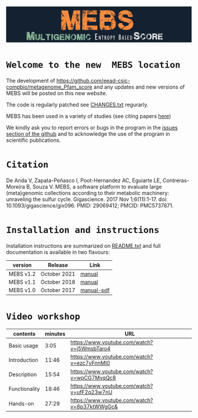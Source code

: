 ![MEBS](./images/MEBS.png) 

# `Welcome to the new  MEBS location`

The development of  https://github.com/eead-csic-compbio/metagenome_Pfam_score   and any updates and new versions of MEBS will be posted on this new website.

The code is regularly patched see [CHANGES.txt](./CHANGES.txt) regurarly. 

MEBS has been used in a variety of studies (see citing papers [here](https://scholar.google.com/scholar?oi=bibs&hl=en&cites=4642441397530015315))

We kindly ask you to report errors or bugs in the program in the [issues section of the github](https://github.com/valdeanda/mebs/issues) and to acknowledge the use of the program in scientific publications.

# `Citation`

De Anda V, Zapata-Peñasco I, Poot-Hernandez AC, Eguiarte LE, Contreras-Moreira B, Souza V. MEBS, a software platform to evaluate large (meta)genomic collections according to their metabolic machinery: unraveling the sulfur cycle. Gigascience. 2017 Nov 1;6(11):1-17. doi: 10.1093/gigascience/gix096. PMID: 29069412; PMCID: PMC5737871.

# `Installation and instructions`

Installation instructions are summarized on [README.txt](./README.txt) and full documentation is available in two        flavours:

 |version|Release|Link|
 |-------|-------|----|
 |MEBS v1.2|October 2021|[manual](https://valdeanda.github.io/mebs/README-1.html)|
 |MEBS v1.1|October 2018|[manual](http://eead-csic-compbio.github.io/metagenome_Pfam_score/READMEv1.html)|
 |MEBS v1.0|October 2017|[manual-pdf](https://github.com/eead-csic-compbio/metagenome_Pfam_score/blob/master/manual.v1.pdf/)|

# `Video workshop`

|contents|minutes|URL|
|--------|--------|---|
|Basic usage|3:05|https://www.youtube.com/watch?v=j5WmsbTaro4|
|Introduction|11:46|https://www.youtube.com/watch?v=ezc7yFnnMI0|
|Description|15:54|https://www.youtube.com/watch?v=wpCG7MvqQc8|
|Functionality|18:46|https://www.youtube.com/watch?v=ufF2q23w7nU|
|Hands-on|27:29|https://www.youtube.com/watch?v=8p37ktWWgGc&|
